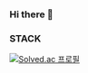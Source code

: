 ### Hi there 👋

### STACK


[![Solved.ac 프로필](http://mazassumnida.wtf/api/mini/generate_badge?boj={summerluna)](https://solved.ac/{summerluna)
